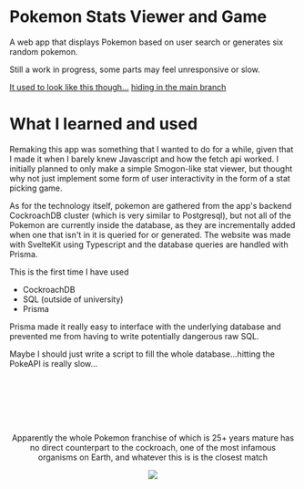# Pokemon Stats Viewer and Game
A web app that displays Pokemon based on user search or generates six random pokemon.

Still a work in progress, some parts may feel unresponsive or slow.

[It used to look like this though...](https://wesngu28.github.io/pokemon-stats-game/) [hiding in the main branch](https://github.com/wesngu28/pokemon-stats-game/tree/main)

# What I learned and used

Remaking this app was something that I wanted to do for a while, given that I made it when I barely knew Javascript and how the fetch api worked. I initially planned to only make a simple Smogon-like stat viewer, but thought why not just implement some form of user interactivity in the form of a stat picking game.

As for the technology itself, pokemon are gathered from the app's backend CockroachDB cluster (which is very similar to Postgresql), but not all of the Pokemon are currently inside the database, as they are incrementally added when one that isn't in it is queried for or generated. The website was made with SvelteKit using Typescript and the database queries are handled with Prisma.

This is the first time I have used

- CockroachDB
- SQL (outside of university)
- Prisma

Prisma made it really easy to interface with the underlying database and prevented me from having to write potentially dangerous raw SQL.

Maybe I should just write a script to fill the whole database...hitting the PokeAPI is really slow...

<br>
<br>
<br>
<br>
<br>

<p align="center">
Apparently the whole Pokemon franchise of which is 25+ years mature has no direct counterpart to the cockroach, one of the most infamous organisms on Earth, and whatever this is is the closest match
</p>
<p align="center">
  <img src="https://images-wixmp-ed30a86b8c4ca887773594c2.wixmp.com/f/06f563d8-dd63-419a-87d5-fa5e3dab6da3/dbkjxei-bb2d6d1b-cf01-413a-942c-d626a6678352.png/v1/fit/w_375,h_309,q_70,strp/pheromosa_by_ixjackiexx_dbkjxei-375w.jpg?token=eyJ0eXAiOiJKV1QiLCJhbGciOiJIUzI1NiJ9.eyJzdWIiOiJ1cm46YXBwOjdlMGQxODg5ODIyNjQzNzNhNWYwZDQxNWVhMGQyNmUwIiwiaXNzIjoidXJuOmFwcDo3ZTBkMTg4OTgyMjY0MzczYTVmMGQ0MTVlYTBkMjZlMCIsIm9iaiI6W1t7ImhlaWdodCI6Ijw9ODQ0IiwicGF0aCI6IlwvZlwvMDZmNTYzZDgtZGQ2My00MTlhLTg3ZDUtZmE1ZTNkYWI2ZGEzXC9kYmtqeGVpLWJiMmQ2ZDFiLWNmMDEtNDEzYS05NDJjLWQ2MjZhNjY3ODM1Mi5wbmciLCJ3aWR0aCI6Ijw9MTAyNCJ9XV0sImF1ZCI6WyJ1cm46c2VydmljZTppbWFnZS5vcGVyYXRpb25zIl19.gmdQXdJUjtP0WVv-bw48h5JbAj5lE7Y76Qk4R63GyjE" />
</p>

